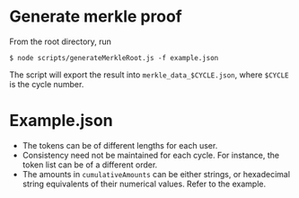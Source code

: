 # Generate merkle proof  
From the root directory, run
```shell
$ node scripts/generateMerkleRoot.js -f example.json 
```

The script will export the result into `merkle_data_$CYCLE.json`, where `$CYCLE` is the cycle number.

# Example.json
- The tokens can be of different lengths for each user.
- Consistency need not be maintained for each cycle. For instance, the token list can be of a different order.
- The amounts in `cumulativeAmounts` can be either strings, or hexadecimal string equivalents of their numerical values. Refer to the example.
